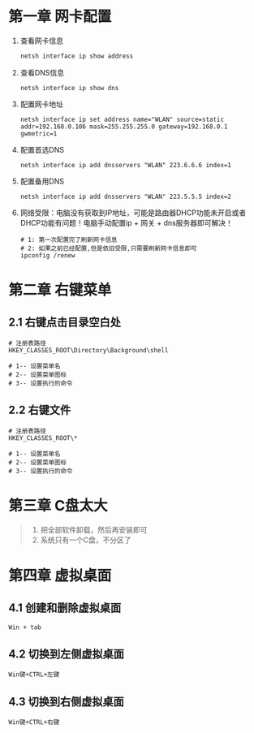 # 第一章 网卡配置

1. 查看网卡信息

   ```powershell
   netsh interface ip show address
   ```

2. 查看DNS信息

   ```shell
   netsh interface ip show dns
   ```

3. 配置网卡地址

   ```shell
   netsh interface ip set address name="WLAN" source=static addr=192.168.0.106 mask=255.255.255.0 gateway=192.168.0.1 gwmetric=1
   ```

4. 配置首选DNS

   ```shell
   netsh interface ip add dnsservers "WLAN" 223.6.6.6 index=1 
   ```

5. 配置备用DNS

   ```shell
   netsh interface ip add dnsservers "WLAN" 223.5.5.5 index=2
   ```

6. 网络受限：电脑没有获取到IP地址，可能是路由器DHCP功能未开启或者DHCP功能有问题！电脑手动配置ip + 网关 + dns服务器即可解决！

   ```shell
   # 1: 第一次配置完了刷新网卡信息
   # 2: 如果之前已经配置,但是依旧受限,只需要刷新网卡信息即可
   ipconfig /renew
   ```

   

# 第二章  右键菜单



## 2.1 右键点击目录空白处

```shell
# 注册表路径
HKEY_CLASSES_ROOT\Directory\Background\shell

# 1-- 设置菜单名
# 2-- 设置菜单图标
# 3-- 设置执行的命令
```



## 2.2 右键文件

```shell
# 注册表路径
HKEY_CLASSES_ROOT\*

# 1-- 设置菜单名
# 2-- 设置菜单图标
# 3-- 设置执行的命令
```





# 第三章 C盘太大

> 1. 把全部软件卸载，然后再安装即可
> 2. 系统只有一个C盘，不分区了



# 第四章  虚拟桌面



## 4.1 创建和删除虚拟桌面

```
Win + tab
```





## 4.2 切换到左侧虚拟桌面

```shell
Win键+CTRL+左键
```





## 4.3 切换到右侧虚拟桌面

```shell
Win键+CTRL+右键
```

